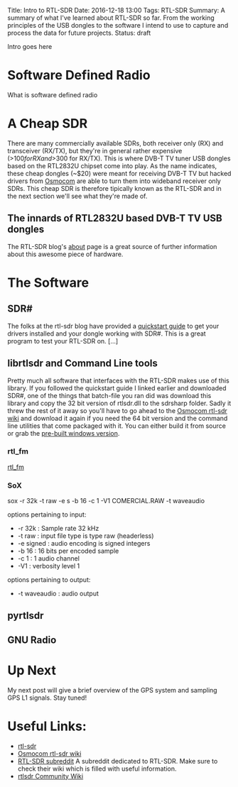 Title: Intro to RTL-SDR
Date: 2016-12-18 13:00
Tags: RTL-SDR
Summary: A summary of what I've learned about RTL-SDR so far. From the working principles of the USB dongles to the software I intend to use to capture and process the data for future projects.
Status: draft

Intro goes here

# Software Defined Radio

What is software defined radio

# A Cheap SDR

There are many commercially available SDRs, both receiver only (RX) and transceiver (RX/TX), but they're in general rather expensive (>$100 for RX and >$300 for RX/TX). This is where DVB-T TV tuner USB dongles based on the RTL2832U chipset come into play. As the name indicates, these cheap dongles (~$20) were meant for receiving DVB-T TV but hacked drivers from [Osmocom](http://sdr.osmocom.org/trac/wiki/rtl-sdr) are able to turn them into wideband receiver only SDRs. This cheap SDR is therefore tipically known as the RTL-SDR and in the next section we'll see what they're made of.

## The innards of RTL2832U based DVB-T TV USB dongles

The RTL-SDR blog's [about](http://www.rtl-sdr.com/about-rtl-sdr/) page is a great source of further information about this awesome piece of hardware.

# The Software

## SDR#

The folks at the rtl-sdr blog have provided a [quickstart guide](http://www.rtl-sdr.com/) to get your drivers installed and your dongle working with SDR#. This is a great program to test your RTL-SDR on. [...]

## librtlsdr and Command Line tools

Pretty much all software that interfaces with the RTL-SDR makes use of this library. If you followed the quickstart guide I linked earlier and downloaded SDR#, one of the things that batch-file you ran did was download this library and copy the 32 bit version of rtlsdr.dll to the sdrsharp folder. Sadly it threw the rest of it away so you'll have to go ahead to the [Osmocom rtl-sdr wiki](http://sdr.osmocom.org/trac/wiki/rtl-sdr) and download it again if you need the 64 bit version and the command line utilities that come packaged with it. You can either build it from source or grab the [pre-built windows version](http://sdr.osmocom.org/trac/attachment/wiki/rtl-sdr/RelWithDebInfo.zip).

### rtl_fm

[rtl_fm](http://kmkeen.com/rtl-demod-guide/)


### SoX

sox -r 32k -t raw -e s -b 16 -c 1 -V1 COMERCIAL.RAW -t waveaudio

options pertaining to input:
* -r 32k : Sample rate 32 kHz
* -t raw : input file type is type raw (headerless)
* -e signed : audio encoding is signed integers
* -b 16 : 16 bits per encoded sample
* -c 1 : 1 audio channel
* -V1 : verbosity level 1

options pertaining to output:
* -t waveaudio : audio output

## pyrtlsdr

## GNU Radio



# Up Next

My next post will give a brief overview of the GPS system and sampling GPS L1 signals. Stay tuned!

# Useful Links:

* [rtl-sdr](http://www.rtl-sdr.com/)
* [Osmocom rtl-sdr wiki](http://sdr.osmocom.org/trac/wiki/rtl-sdr)
* [RTL-SDR subreddit](https://www.reddit.com/r/RTLSDR/) A subreddit dedicated to RTL-SDR. Make sure to check their wiki which is filled with useful information.
* [rtlsdr Community Wiki](http://rtlsdr.org/)
